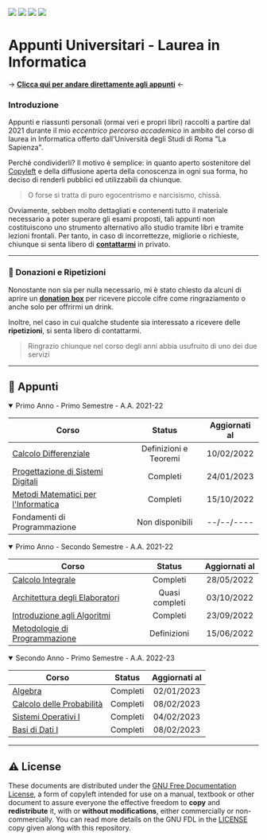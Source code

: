 <a href="https://github.com/Exyss"><img src="https://img.shields.io/badge/GitHub-100000?style=for-the-badge&logo=github&logoColor=white"/></a>
<a href="https://t.me/Exyss"><img src="https://img.shields.io/badge/Telegram-2CA5E0?style=for-the-badge&logo=telegram&logoColor=white"/></a>
<a href="https://ko-fi.com/exyss"><img src="https://img.shields.io/badge/Ko--fi-F16061?style=for-the-badge&logo=ko-fi&logoColor=white"/></a>
<a href="#"><img src="https://img.shields.io/badge/LaTeX-47A141?style=for-the-badge&logo=LaTeX&logoColor=white"/></a>

# Appunti Universitari - Laurea in Informatica

$\to$ <a href="#-appunti">**Clicca qui per andare direttamente agli appunti**</a> $\gets$

### Introduzione

Appunti e riassunti personali (ormai veri e propri libri) raccolti a partire dal 2021 durante il mio _eccentrico percorso accademico_ in ambito del corso di laurea in Informatica offerto dall'Università degli Studi di Roma "La Sapienza".

Perché condividerli? Il motivo è semplice: in quanto aperto sostenitore del [Copyleft](https://en.wikipedia.org/wiki/Copyleft) e della diffusione aperta della conoscenza in ogni sua forma, ho deciso di renderli pubblici ed utilizzabili da chiunque.

> O forse si tratta di puro egocentrismo e narcisismo, chissà.

Ovviamente, sebben molto dettagliati e contenenti tutto il materiale necessario a poter superare gli esami proposti, tali appunti non costituiscono uno strumento alternativo allo studio tramite libri e tramite lezioni frontali. Per tanto, in caso di incorrettezze, migliorie o richieste, chiunque si senta libero di [__contattarmi__](https://t.me/Exyss) in privato.

____________

### 📣 Donazioni e Ripetizioni

Nonostante non sia per nulla necessario, mi è stato chiesto da alcuni di aprire un [__donation box__](https://ko-fi.com/exyss) per ricevere piccole cifre come ringraziamento o anche solo per offrirmi un drink.

Inoltre, nel caso in cui qualche studente sia interessato a ricevere delle __ripetizioni__, si senta libero di contattarmi.

> Ringrazio chiunque nel corso degli anni abbia usufruito di uno dei due servizi 

__________

## 📖 Appunti

<details open>
<summary>Primo Anno - Primo Semestre - A.A. 2021-22</summary>

| Corso | Status | Aggiornati al |
| ----- | :----: | :-----------: |
| [Calcolo Differenziale](../../raw/main/Primo%20Anno/Calcolo%20Differenziale.pdf) | Definizioni e Teoremi | 10/02/2022 |
| [Progettazione di Sistemi Digitali](../../raw/main/Primo%20Anno/Progettazione%20di%20Sistemi%20Digitali.pdf) | Completi | 24/01/2023 |
| [Metodi Matematici per l'Informatica](../../raw/main/Primo%20Anno/Metodi%20Matematici%20per%20l'Informatica.pdf) | Completi | 15/10/2022 |
| Fondamenti di Programmazione | Non disponibili | --/--/---- |
</details>

<details open>
<summary>Primo Anno - Secondo Semestre - A.A. 2021-22</summary>

| Corso | Status | Aggiornati al |
| ----- | :----: | :-----------: |
| [Calcolo Integrale](../../raw/main/Primo%20Anno/Calcolo%20Integrale.pdf) | Completi | 28/05/2022 |
| [Architettura degli Elaboratori](../../raw/main/Primo%20Anno/Architettura%20degli%20Elaboratori.pdf) | Quasi completi | 03/10/2022 |
| [Introduzione agli Algoritmi](../../raw/main/Primo%20Anno/Introduzione%20agli%20Algoritmi.pdf) | Completi | 23/09/2022 |
| [Metodologie di Programmazione](../../raw/main/Primo%20Anno/Metodologie%20di%20Programmazione.pdf) | Definizioni | 15/06/2022 |
</details>

<details open>
<summary>Secondo Anno - Primo Semestre - A.A. 2022-23</summary>

| Corso | Status | Aggiornati al |
| ----- | :----: | :-----------: |
| [Algebra](../../raw/main/Secondo%20Anno/Algebra.pdf) | Completi | 02/01/2023 |
| [Calcolo delle Probabilità](../../raw/main/Secondo%20Anno/Calcolo%20delle%20Probabilità.pdf) | Completi | 08/02/2023 |
| [Sistemi Operativi I](../../raw/main/Secondo%20Anno/Sistemi%20Operativi.pdf) | Completi | 04/02/2023 |
| [Basi di Dati I](../../raw/main/Secondo%20Anno/Basi%20di%20Dati.pdf) | Completi | 08/02/2023 |
</details>

________

## ⚠️ License

These documents are distributed under the [GNU Free Documentation License](https://www.gnu.org/licenses/#FDL), a form of copyleft intended for use on a manual, textbook or other document to assure everyone the effective freedom to **copy** and **redistribute** it, with or **without modifications**, either commercially or non-commercially.
You can read more details on the GNU FDL in the [LICENSE](./LICENSE) copy given along with this repository.
